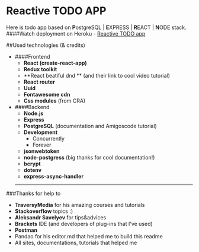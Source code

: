 # Reactive TODO APP
Here is todo app based on **P**ostgreSQL | **E**XPRESS | **R**EACT | **N**ODE stack.
####Watch deployment on Heroku - [Reactive TODO app](https://reactive-todo-app.herokuapp.com/)

##Used technologies (& credits)
* ####Frontend
	* **React (create-react-app)**
	* **Redux toolkit**
	* **React beatiful dnd ** (and their link to cool video tutorial)
	* **React router**
	* **Uuid**
	* **Fontawesome cdn**
	* **Css modules** (from CRA)
* ####Backend
	* **Node.js**
	* **Express**
	* **PostgreSQL** (documentation and Amigoscode tutorial)
	* **Development**
		* Concurrently
		* Forever
	* **jsonwebtoken**
	* **node-postgress** (big thanks for cool documentation!)
	* **bcrypt**
	* **dotenv**
	* **express-async-handler**
	* ****
###Thanks for help to

* **TraversyMedia** for his amazing courses and tutorials
* **Stackoverflow** topics :)
* **Aleksandr Savelyev** for tips&advices
* **Brackets** IDE (and  developers of plug-ins that I've used)
* **Postman**
* Pandao for his editor.md that helped me to build this readme
* All sites, documentations, tutorials that helped me
